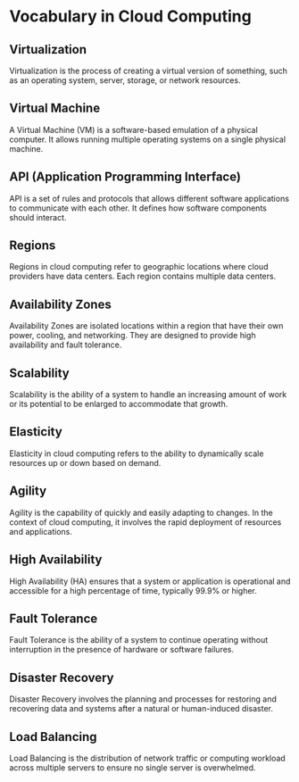 # Vocabulary in Cloud Computing
## Virtualization
Virtualization is the process of creating a virtual version of something, such as an operating system, server, storage, or network resources.
## Virtual Machine
A Virtual Machine (VM) is a software-based emulation of a physical computer. It allows running multiple operating systems on a single physical machine.
## API (Application Programming Interface)
API is a set of rules and protocols that allows different software applications to communicate with each other. It defines how software components should interact.
## Regions
Regions in cloud computing refer to geographic locations where cloud providers have data centers. Each region contains multiple data centers.
## Availability Zones
Availability Zones are isolated locations within a region that have their own power, cooling, and networking. They are designed to provide high availability and fault tolerance.
## Scalability
Scalability is the ability of a system to handle an increasing amount of work or its potential to be enlarged to accommodate that growth.
## Elasticity
Elasticity in cloud computing refers to the ability to dynamically scale resources up or down based on demand.
## Agility
Agility is the capability of quickly and easily adapting to changes. In the context of cloud computing, it involves the rapid deployment of resources and applications.
## High Availability
High Availability (HA) ensures that a system or application is operational and accessible for a high percentage of time, typically 99.9% or higher.
## Fault Tolerance
Fault Tolerance is the ability of a system to continue operating without interruption in the presence of hardware or software failures.
## Disaster Recovery
Disaster Recovery involves the planning and processes for restoring and recovering data and systems after a natural or human-induced disaster.
## Load Balancing
Load Balancing is the distribution of network traffic or computing workload across multiple servers to ensure no single server is overwhelmed.
